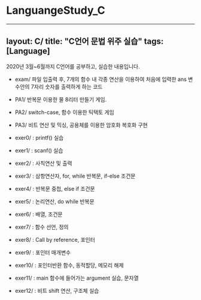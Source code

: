 # LanguangeStudy_C

---
layout: C/
title:  "C언어 문법 위주 실습"
tags: [Language]
---

2020년 3월~6월까지 C언어를 공부하고, 실습한 내용입니다. 

* exam/ 파일 입출력 후, 7개의 함수 내 각종 연산을 이용하여 처음에 입력한 ans 변수안의 7자리 숫자를 출력하게 하는 코드
* PA1/ 반복문 이용한 물 8리터 만들기 게임. 
* PA2/ switch-case, 함수 이용한 틱택토 게임
* PA3/ 비트 연산 및 믹싱, 공용체를 이용한 암호화 복호화 구현 

* exer0/ : printf() 실습
* exer1/ : scanf() 실습
* exer2/ : 사칙연산 및 출력
* exer3/ : 삼항연산자, for, while 반복문, if-else 조건문
* exer4/ : 반복문 중첩, else if 조건문 
* exer5/ : 논리연산, do while 반복문
* exer6/ : 배열, 조건문
* exer7/ : 함수 선언, 정의
* exer8/ : Call by reference, 포인터
* exer9/ : 포인터 매개변수 
* exer10/ : 포인터반환 함수, 동적할당, 메모리 해제 
* exer11/ : main 함수에 들어가는 argument 실습, 문자열 
* exer12/ : 비트 shift 연산, 구조체 실습 
 

